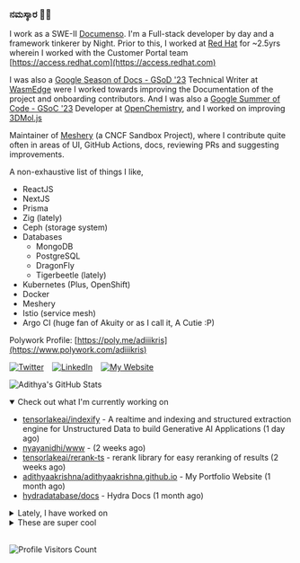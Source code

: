### ನಮಸ್ಕಾರ 🙏🏼
  
I work as a SWE-II [Documenso](https://documenso.com). I'm a Full-stack developer by day and a framework tinkerer by Night. Prior to this, I worked at [Red Hat](https://redhat.com) for ~2.5yrs wherein I worked with the Customer Portal team [https://access.redhat.com](https://access.redhat.com)

I was also a [Google Season of Docs - GSoD '23](https://developers.google.com/season-of-docs) Technical Writer at [WasmEdge](https://github.com/WasmEdge) were I worked towards improving the Documentation of the project and onboarding contributors. And I was also a [Google Summer of Code - GSoC '23](https://summerofcode.withgoogle.com/) Developer at [OpenChemistry](https://openchemistry.org), and I worked on improving [3DMol.js](https://github.com/3dmol/3Dmol.js)

Maintainer of [Meshery](https://github.com/meshery) (a CNCF Sandbox Project), where I contribute quite often in areas of UI, GitHub Actions, docs, reviewing PRs and suggesting improvements.

A non-exhaustive list of things I like,

- ReactJS
- NextJS
- Prisma
- Zig (lately)
- Ceph (storage system)
- Databases
  - MongoDB
  - PostgreSQL
  - DragonFly
  - Tigerbeetle (lately)
- Kubernetes (Plus, OpenShift)
- Docker
- Meshery
- Istio (service mesh)
- Argo CI (huge fan of Akuity or as I call it, A Cutie :P)

Polywork Profile: [https://poly.me/adiiikris](https://www.polywork.com/adiiikris)

[![Twitter](https://img.shields.io/badge/-@adii_kris-%231DA1F2?style=for-the-badge&logo=twitter&logoColor=ffffff)](https:/twitter.adikris.in) &ensp;
[![LinkedIn](https://img.shields.io/badge/-Adithya%20Krishna-%230A67C3?style=for-the-badge&logo=linkedin&logoColor=ffffff)](https://linkedin.adikris.in/) &ensp;
[![My Website](https://img.shields.io/badge/-My%20Website-%230A67C3?style=for-the-badge)](https://adikris.in/)



![Adithya's GitHub Stats](https://github-readme-stats.vercel.app/api?username=adithyaakrishna&show_icons=true&hide_border=true&title_color=fff&icon_color=79ff97&text_color=9f9f9f&bg_color=151515)


<details open="true">
  <summary>Check out what I'm currently working on</summary>
  
  - [tensorlakeai/indexify](https://github.com/tensorlakeai/indexify) - A realtime and indexing and structured extraction engine for Unstructured Data to build Generative AI Applications (1 day ago)
  - [nyayanidhi/www](https://github.com/nyayanidhi/www) -  (2 weeks ago)
  - [tensorlakeai/rerank-ts](https://github.com/tensorlakeai/rerank-ts) - rerank library for easy reranking of results (2 weeks ago)
  - [adithyaakrishna/adithyaakrishna.github.io](https://github.com/adithyaakrishna/adithyaakrishna.github.io) - My Portfolio Website (1 month ago)
  - [hydradatabase/docs](https://github.com/hydradatabase/docs) - Hydra Docs (1 month ago)
</details>

<details>
  <summary>Lately, I have worked on</summary>
  
  - [feat: update table and modal designs according to designs](https://github.com/tensorlakeai/indexify/pull/676) on [tensorlakeai/indexify](https://github.com/tensorlakeai/indexify) (1 day ago)
  - [feat: updated indexes and content page](https://github.com/tensorlakeai/indexify/pull/666) on [tensorlakeai/indexify](https://github.com/tensorlakeai/indexify) (3 days ago)
  - [feat: update ui of extractors page](https://github.com/tensorlakeai/indexify/pull/665) on [tensorlakeai/indexify](https://github.com/tensorlakeai/indexify) (3 days ago)
  - [chore: fix icon border issue](https://github.com/tensorlakeai/indexify/pull/664) on [tensorlakeai/indexify](https://github.com/tensorlakeai/indexify) (4 days ago)
  - [feat: update navbar icons and styling](https://github.com/tensorlakeai/indexify/pull/663) on [tensorlakeai/indexify](https://github.com/tensorlakeai/indexify) (4 days ago)
</details>

<details>
  <summary>These are super cool</summary>
  
  - [eight-labs/formbase](https://github.com/eight-labs/formbase) - Open Source Form Backend (3 days ago)
  - [lancedb/lancedb](https://github.com/lancedb/lancedb) - Developer-friendly, serverless vector database for AI applications. Easily add long-term memory to your LLM apps! (4 days ago)
  - [github-changelog-generator/github-changelog-generator](https://github.com/github-changelog-generator/github-changelog-generator) - Automatically generate change log from your tags, issues, labels and pull requests on GitHub. (5 days ago)
  - [basehub-ai/docs-template](https://github.com/basehub-ai/docs-template) - Fully featured documentation website, powered by Next.js, Radix Themes, and BaseHub. (6 days ago)
  - [basehub-ai/marketing-website-template](https://github.com/basehub-ai/marketing-website-template) - A sleek, modern, and fully customizable website template for your next marketing website. (6 days ago)
</details>

<br> 

![Profile Visitors Count](https://profile-counter.glitch.me/adithyaakrishna/count.svg)
